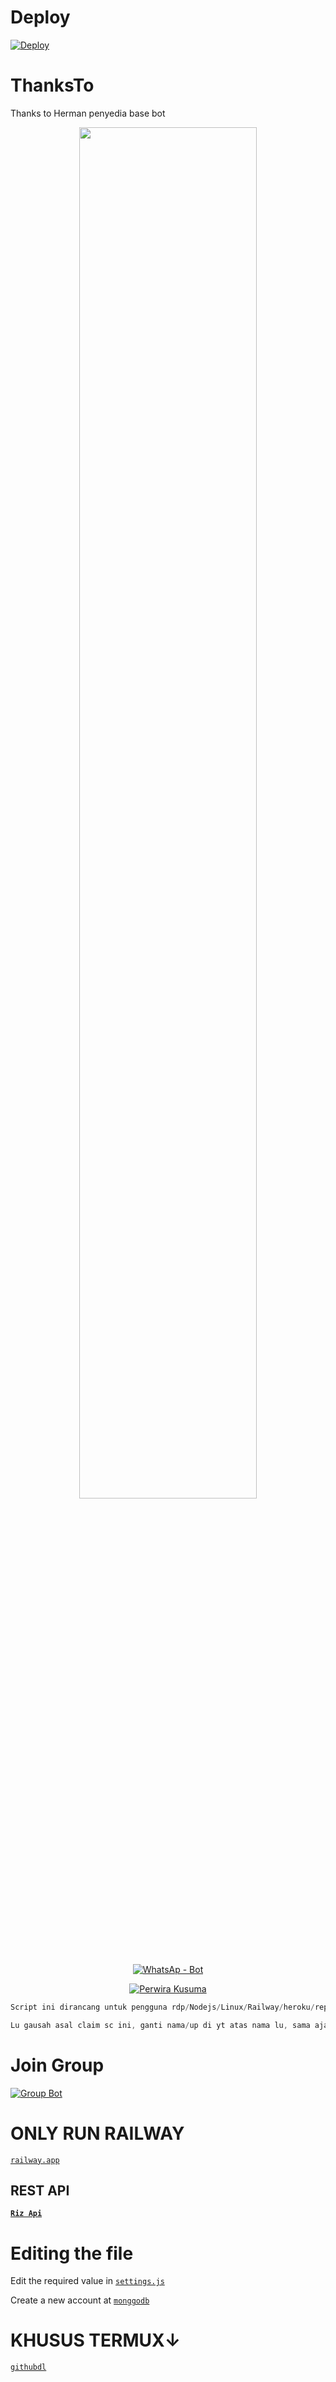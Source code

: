 # Deploy
[![Deploy](https://www.herokucdn.com/deploy/button.svg)](https://heroku.com/deploy?template=https://github.com/PerwiraKusuma111/Bot)

# ThanksTo
Thanks to Herman penyedia base bot
<p align="center">
	<img src="https://encrypted-tbn0.gstatic.com/images?q=tbn:ANd9GcRdy7MZFb85qaA_YNtN5CQoQTxnqCFMnu8jLw&usqp=CAU" width="75%" style="margin-left: auto;margin-right: auto;display: block;">
</p>
<p align="center">
<a href="#"><img title="WhatsAp - Bot" src="https://img.shields.io/badge/WhatsAppBot-green?colorA=%23ff0000&colorB=%23017e40&style=for-the-badge"></a>
</p>
<p align="center">
<a href="https://github.com/PerwiraKusuma111"><img title="Perwira Kusuma" src="https://img.shields.io/badge/Author-Herman-red.svg?style=for-the-badge&logo=github"></a>
</p>
<p align="center">
</p>
</div>

```js
Script ini dirancang untuk pengguna rdp/Nodejs/Linux/Railway/heroku/replit
```
```js 
Lu gausah asal claim sc ini, ganti nama/up di yt atas nama lu, sama aja lu ga ngehargai kita sebagai pembuat sc ini, mohon di mengerti!
```

# Join Group
[![Group Bot](https://img.shields.io/badge/WhatsApp%20Group-25D366?style=for-the-badge&logo=whatsapp&logoColor=white)](https://chat.whatsapp.com/EBI5SZfyE8Z6i4UJpcs9Tl)

# ONLY RUN RAILWAY
[`railway.app`](https://railway.app/new/github)
## REST API
**[`Riz Api`](https://x-restapi.herokuapp.com/)**

# Editing the file

Edit the required value in [`settings.js`](https://github.com/Rizxyu/RIXLE-BOT/blob/main/config.js)

Create a new account at [`monggodb`](https://www.mongodb.com/cloud/atlas/register)


# KHUSUS TERMUX↓
[`githubdl`](https://github.com/PerwiraKusuma111/BotOne)

